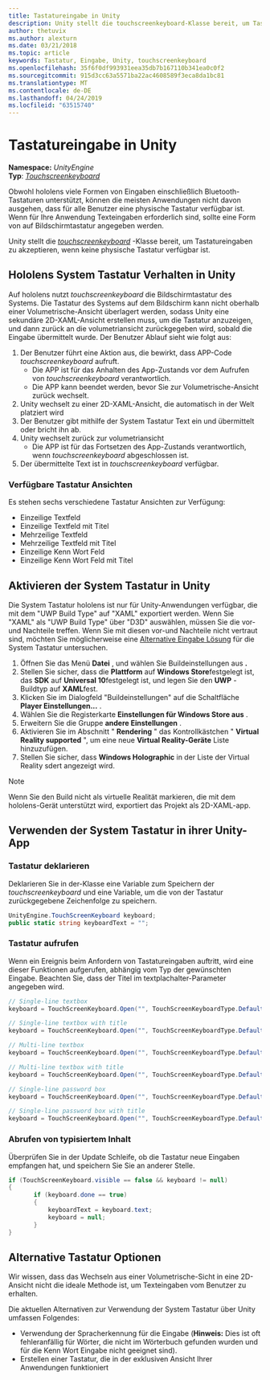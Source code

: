 ```yaml
---
title: Tastatureingabe in Unity
description: Unity stellt die touchscreenkeyboard-Klasse bereit, um Tastatureingaben zu akzeptieren, wenn keine physische Tastatur verfügbar ist.
author: thetuvix
ms.author: alexturn
ms.date: 03/21/2018
ms.topic: article
keywords: Tastatur, Eingabe, Unity, touchscreenkeyboard
ms.openlocfilehash: 35f6f0df993931eea35db7b167110b341ea0c0f2
ms.sourcegitcommit: 915d3cc63a5571ba22ac4608589f3eca8da1bc81
ms.translationtype: MT
ms.contentlocale: de-DE
ms.lasthandoff: 04/24/2019
ms.locfileid: "63515740"
---
```

# <a name="keyboard-input-in-unity"></a>Tastatureingabe in Unity

**Namespace:** *UnityEngine*<br>
 **Typ**: *[Touchscreenkeyboard](http://docs.unity3d.com/ScriptReference/TouchScreenKeyboard.html)*

Obwohl hololens viele Formen von Eingaben einschließlich Bluetooth-Tastaturen unterstützt, können die meisten Anwendungen nicht davon ausgehen, dass für alle Benutzer eine physische Tastatur verfügbar ist. Wenn für Ihre Anwendung Texteingaben erforderlich sind, sollte eine Form von auf Bildschirmtastatur angegeben werden.

Unity stellt die *[touchscreenkeyboard](http://docs.unity3d.com/ScriptReference/TouchScreenKeyboard.html)* -Klasse bereit, um Tastatureingaben zu akzeptieren, wenn keine physische Tastatur verfügbar ist.

## <a name="hololens-system-keyboard-behavior-in-unity"></a>Hololens System Tastatur Verhalten in Unity

Auf hololens nutzt *touchscreenkeyboard* die Bildschirmtastatur des Systems. Die Tastatur des Systems auf dem Bildschirm kann nicht oberhalb einer Volumetrische-Ansicht überlagert werden, sodass Unity eine sekundäre 2D-XAML-Ansicht erstellen muss, um die Tastatur anzuzeigen, und dann zurück an die volumetriansicht zurückgegeben wird, sobald die Eingabe übermittelt wurde. Der Benutzer Ablauf sieht wie folgt aus:
1. Der Benutzer führt eine Aktion aus, die bewirkt, dass APP-Code *touchscreenkeyboard* aufruft.
    * Die APP ist für das Anhalten des App-Zustands vor dem Aufrufen von *touchscreenkeyboard* verantwortlich.
    * Die APP kann beendet werden, bevor Sie zur Volumetrische-Ansicht zurück wechselt.
2. Unity wechselt zu einer 2D-XAML-Ansicht, die automatisch in der Welt platziert wird
3. Der Benutzer gibt mithilfe der System Tastatur Text ein und übermittelt oder bricht ihn ab.
4. Unity wechselt zurück zur volumetriansicht
    * Die APP ist für das Fortsetzen des App-Zustands verantwortlich, wenn *touchscreenkeyboard* abgeschlossen ist.
5. Der übermittelte Text ist in *touchscreenkeyboard* verfügbar.

### <a name="available-keyboard-views"></a>Verfügbare Tastatur Ansichten

Es stehen sechs verschiedene Tastatur Ansichten zur Verfügung:
* Einzeilige Textfeld
* Einzeilige Textfeld mit Titel
* Mehrzeilige Textfeld
* Mehrzeilige Textfeld mit Titel
* Einzeilige Kenn Wort Feld
* Einzeilige Kenn Wort Feld mit Titel

## <a name="how-to-enable-the-system-keyboard-in-unity"></a>Aktivieren der System Tastatur in Unity

Die System Tastatur hololens ist nur für Unity-Anwendungen verfügbar, die mit dem "UWP Build Type" auf "XAML" exportiert werden. Wenn Sie "XAML" als "UWP Build Type" über "D3D" auswählen, müssen Sie die vor-und Nachteile treffen. Wenn Sie mit diesen vor-und Nachteile nicht vertraut sind, möchten Sie möglicherweise eine [Alternative Eingabe Lösung](#alternative-keyboard-options) für die System Tastatur untersuchen.
1. Öffnen Sie das Menü **Datei** , und wählen Sie Buildeinstellungen aus **.**
2. Stellen Sie sicher, dass die **Plattform** auf **Windows Store**festgelegt ist, das **SDK** auf **Universal 10**festgelegt ist, und legen Sie den **UWP** -Buildtyp auf **XAML**fest.
3. Klicken Sie  im Dialogfeld "Buildeinstellungen" auf die Schaltfläche **Player Einstellungen...** .
4. Wählen Sie die Registerkarte **Einstellungen für Windows Store aus** .
5. Erweitern Sie die Gruppe **andere Einstellungen** .
6. Aktivieren Sie im Abschnitt " **Rendering** " das Kontrollkästchen " **Virtual Reality supported** ", um eine neue **Virtual Reality-Geräte** Liste hinzuzufügen.
7. Stellen Sie sicher, dass **Windows Holographic** in der Liste der Virtual Reality sdert angezeigt wird.

>[!NOTE]
>Wenn Sie den Build nicht als virtuelle Realität markieren, die mit dem hololens-Gerät unterstützt wird, exportiert das Projekt als 2D-XAML-app.

## <a name="using-the-system-keyboard-in-your-unity-app"></a>Verwenden der System Tastatur in ihrer Unity-App

### <a name="declare-the-keyboard"></a>Tastatur deklarieren

Deklarieren Sie in der-Klasse eine Variable zum Speichern der *touchscreenkeyboard* und eine Variable, um die von der Tastatur zurückgegebene Zeichenfolge zu speichern.

```cs
UnityEngine.TouchScreenKeyboard keyboard;
public static string keyboardText = "";
```

### <a name="invoke-the-keyboard"></a>Tastatur aufrufen

Wenn ein Ereignis beim Anfordern von Tastatureingaben auftritt, wird eine dieser Funktionen aufgerufen, abhängig vom Typ der gewünschten Eingabe. Beachten Sie, dass der Titel im textplachalter-Parameter angegeben wird.

```cs
// Single-line textbox
keyboard = TouchScreenKeyboard.Open("", TouchScreenKeyboardType.Default, false, false, false, false);

// Single-line textbox with title
keyboard = TouchScreenKeyboard.Open("", TouchScreenKeyboardType.Default, false, false, false, false, "Single-line title");

// Multi-line textbox
keyboard = TouchScreenKeyboard.Open("", TouchScreenKeyboardType.Default, false, true, false, false);

// Multi-line textbox with title
keyboard = TouchScreenKeyboard.Open("", TouchScreenKeyboardType.Default, false, true, false, false, "Multi-line Title");

// Single-line password box
keyboard = TouchScreenKeyboard.Open("", TouchScreenKeyboardType.Default, false, false, true, false);

// Single-line password box with title
keyboard = TouchScreenKeyboard.Open("", TouchScreenKeyboardType.Default, false, false, true, false, "Secure Single-line Title");
```

### <a name="retrieve-typed-contents"></a>Abrufen von typisiertem Inhalt

Überprüfen Sie in der Update Schleife, ob die Tastatur neue Eingaben empfangen hat, und speichern Sie Sie an anderer Stelle.

```cs
if (TouchScreenKeyboard.visible == false && keyboard != null)
{
       if (keyboard.done == true)
       {
           keyboardText = keyboard.text;
           keyboard = null;
       }
}
```

## <a name="alternative-keyboard-options"></a>Alternative Tastatur Optionen

Wir wissen, dass das Wechseln aus einer Volumetrische-Sicht in eine 2D-Ansicht nicht die ideale Methode ist, um Texteingaben vom Benutzer zu erhalten.

Die aktuellen Alternativen zur Verwendung der System Tastatur über Unity umfassen Folgendes:
* Verwendung der Spracherkennung für die Eingabe (<b>Hinweis:</b> Dies ist oft fehleranfällig für Wörter, die nicht im Wörterbuch gefunden wurden und für die Kenn Wort Eingabe nicht geeignet sind).
* Erstellen einer Tastatur, die in der exklusiven Ansicht Ihrer Anwendungen funktioniert

